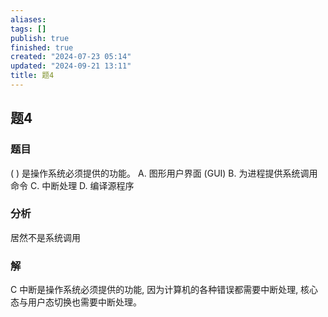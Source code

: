 ```yaml
---
aliases: 
tags: []
publish: true
finished: true
created: "2024-07-23 05:14"
updated: "2024-09-21 13:11"
title: 题4
---
```

## 题4
### 题目
( ) 是操作系统必须提供的功能。
A. 图形用户界面 (GUI) B. 为进程提供系统调用命令
C. 中断处理 D. 编译源程序
### 分析
居然不是系统调用
### 解
C
中断是操作系统必须提供的功能, 因为计算机的各种错误都需要中断处理, 核心态与用户态切换也需要中断处理。

